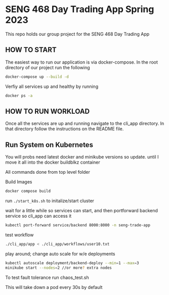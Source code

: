# SENG 468 Day Trading App Spring 2023
This repo holds our group project for the SENG 468 Day Trading App 

## HOW TO START

The easiest way to run our application is via docker-compose. In the 
root directory of our project run the following

```bash
docker-compose up --build -d
``` 

Verfiy all services up and healthy by running 

```bash
docker ps -a
```  

## HOW TO RUN WORKLOAD 

Once all the services are up and running navigate to the cli_app directory. In that directory follow 
the instructions on the README file. 


## Run System on Kubernetes
You will probs need latest docker and minikube versions so update.
until I move it all into the docker buildblkz container

All commands done from top level folder

Build Images

```bash
docker compose build
```  

run `./start_k8s.sh` to initalize/start cluster

wait for a little while so services can start, and then portforward backend service so cli_app can access it

```bash
kubectl port-forward service/backend 8000:8000 -n seng-trade-app 
```  

test workflow

```bash
./cli_app/app < ./cli_app/workflows/user10.txt 
```  

play around; change auto scale for w/e deployments

```bash
kubectl autoscale deployment/backend-deploy --min=1 --max=3
minikube start --nodes=2 //or more? extra nodes
``` 

To test fault tolerance run chaos_test.sh

This will take down a pod every 30s by default